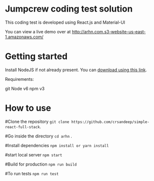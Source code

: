 # Jumpcrew coding test solution

This coding test is developed using React.js and Material-UI

You can view a live demo over at http://arhn.com.s3-website-us-east-1.amazonaws.com/
# Getting started

Install NodeJS if not already present. You can [download using this link](https://nodejs.org/en/).

Requirements:

git
Node v6
npm v3

# How to use

#Clone the repository
 ```git clone https://github.com/crsandeep/simple-react-full-stack```.

#Go inside the directory
 ```cd arhn``` . 

#Install dependencies
```npm install or yarn install``` 

#start local server
 ```npm start```

#Build for production
```npm run build```

#To run tests
```npm run test```
